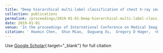 ```yaml
---
title: "Deep hierarchical multi-label classification of chest X-ray images"
collection: publications
permalink: /proceedings/2019-01-01-Deep-hierarchical-multi-label-classification-of-chest-X-ray-images
date: 2019-01-01
venue: 'In the proceedings of International Conference on Medical Imaging with Deep Learning'
citation: ' Haomin Chen,  Shun Miao,  Daguang Xu,  Gregory D Hager,  <b>Adam P Harrison<b>, &quot;Deep hierarchical multi-label classification of chest X-ray images.&quot; In the proceedings of International Conference on Medical Imaging with Deep Learning, 2019.'
---
```

Use [Google Scholar](https://scholar.google.com/scholar?q=Deep+hierarchical+multi+label+classification+of+chest+X+ray+images){:target="_blank"} for full citation
